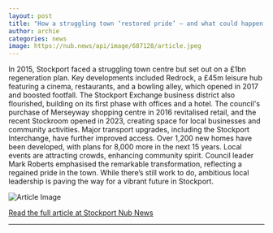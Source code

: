 ```yaml
---
layout: post
title: "How a struggling town ‘restored pride’ – and what could happen next"
author: archie
categories: news
image: https://nub.news/api/image/687128/article.jpeg
---
```

In 2015, Stockport faced a struggling town centre but set out on a £1bn regeneration plan. Key developments included Redrock, a £45m leisure hub featuring a cinema, restaurants, and a bowling alley, which opened in 2017 and boosted footfall. The Stockport Exchange business district also flourished, building on its first phase with offices and a hotel. The council's purchase of Merseyway shopping centre in 2016 revitalised retail, and the recent Stockroom opened in 2023, creating space for local businesses and community activities. Major transport upgrades, including the Stockport Interchange, have further improved access. Over 1,200 new homes have been developed, with plans for 8,000 more in the next 15 years. Local events are attracting crowds, enhancing community spirit. Council leader Mark Roberts emphasised the remarkable transformation, reflecting a regained pride in the town. While there’s still work to do, ambitious local leadership is paving the way for a vibrant future in Stockport.

![Article Image](https://nub.news/api/image/687128/article.jpeg)

[Read the full article at Stockport Nub News](https://stockport.nub.news/news/local-news/how-a-struggling-town-restored-pride-and-what-could-happen-next-270430)

---

